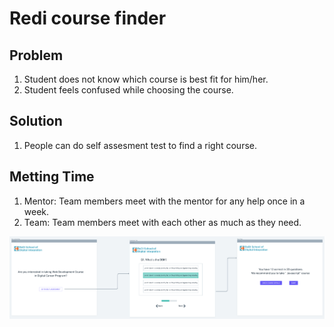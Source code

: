 # Redi course finder

## Problem

1. Student does not know which course is best fit for him/her.
2. Student feels confused while choosing the course.

## Solution

1. People can do self assesment test to find a right course.

## Metting Time

1. Mentor: Team members meet with the mentor for any help once in a week.
2. Team: Team members meet with each other as much as they need.

![alt demo](https://github.com/rehnuma-lamia/RediCourseAssesment/blob/master/ReadMeImage/image.png)
